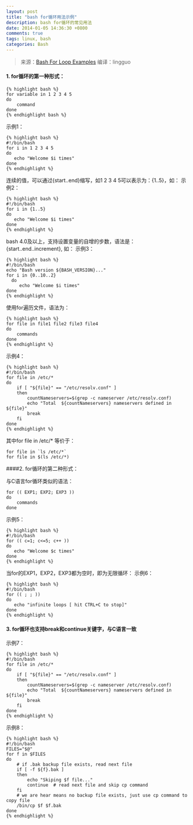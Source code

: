 ```yaml
---
layout: post
title: "bash for循环用法示例"
description: bash for循环的常见用法
date: 2014-01-05 14:36:30 +0800
comments: true
tags: linux, bash
categories: Bash
---
```


>来源：[Bash For Loop Examples](http://www.cyberciti.biz/faq/bash-for-loop/)  编译：lingguo

#### 1. for循环的第一种形式：

    {% highlight bash %}
    for variable in 1 2 3 4 5
    do
        command
    done
    {% endhighlight bash %}

示例1：

    {% highlight bash %}
    #!/bin/bash
    for i in 1 2 3 4 5
    do
       echo "Welcome $i times"
    done
    {% endhighlight %}

连续的值，可以通过{start..end}缩写，如1 2 3 4 5可以表示为：{1..5}，如：
示例2：

    {% highlight bash %}
    #!/bin/bash
    for i in {1..5}
    do
       echo "Welcome $i times"
    done
    {% endhighlight %}

<!--more-->

bash 4.0及以上，支持设置变量的自增的步数，语法是：{start..end..increment}, 如：
示例3：

    {% highlight bash %}
    #!/bin/bash
    echo "Bash version ${BASH_VERSION}..."
    for i in {0..10..2}
      do
         echo "Welcome $i times"
    done
    {% endhighlight %}

使用for遍历文件，语法为：

    {% highlight bash %}
    for file in file1 file2 file3 file4
    do
        commands
    done
    {% endhighlight %}

示例4：

    {% highlight bash %}
	#!/bin/bash
	for file in /etc/*
	do
		if [ "${file}" == "/etc/resolv.conf" ]
		then
			countNameservers=$(grep -c nameserver /etc/resolv.conf)
			echo "Total  ${countNameservers} nameservers defined in ${file}"
			break
		fi
	done
    {% endhighlight %}

 
其中for file in /etc/* 等价于：

	for file in `ls /etc/*`    
	for file in $(ls /etc/*)
 

####2. for循环的第二种形式：

与C语言for循环类似的语法：

	for (( EXP1; EXP2; EXP3 ))
	do
		commands
	done

示例5：

    {% highlight bash %}
	#!/bin/bash
	for (( c=1; c<=5; c++ ))
	do
	   echo "Welcome $c times"
	done
    {% endhighlight %}
 

当for的EXP1，EXP2，EXP3都为空时，即为无限循环：
示例6：

    {% highlight bash %}
	#!/bin/bash
	for (( ; ; ))
	do
	   echo "infinite loops [ hit CTRL+C to stop]"
	done
    {% endhighlight %}
 

#### 3. for循环也支持break和continue关键字，与C语言一致

示例7：

    {% highlight bash %}
	#!/bin/bash
	for file in /etc/*
	do
		if [ "${file}" == "/etc/resolv.conf" ]
		then
			countNameservers=$(grep -c nameserver /etc/resolv.conf)
			echo "Total  ${countNameservers} nameservers defined in ${file}"
			break
		fi
	done
    {% endhighlight %}
 

示例8：

    {% highlight bash %}
	#!/bin/bash
	FILES="$@"
	for f in $FILES
	do
		# if .bak backup file exists, read next file
		if [ -f ${f}.bak ]
		then
			echo "Skiping $f file..."
			continue  # read next file and skip cp command
		fi
		# we are hear means no backup file exists, just use cp command to copy file
		/bin/cp $f $f.bak
	done
    {% endhighlight %}

